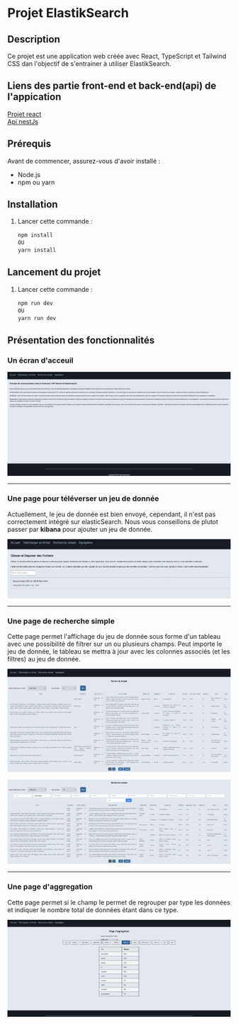 # Projet ElastikSearch

## Description

Ce projet est une application web créée avec React, TypeScript et Tailwind CSS dan l'objectif de s'entrainer à utiliser ElastikSearch.

## Liens des partie front-end et back-end(api) de l'appication
[Projet react](https://github.com/Flunshield/frontElasticSearch)  
[Api nestJs](https://github.com/kbegot/back-app-elasticsearch)

## Prérequis

Avant de commencer, assurez-vous d'avoir installé :

- Node.js
- npm ou yarn

## Installation

1. Lancer cette commande :
    ```bash
    npm install
    OU
    yarn install
    ```

## Lancement du projet
1. Lancer cette commande :
    ```bash
    npm run dev
    OU
    yarn run dev
    ```

## Présentation des fonctionnalités
### Un écran d'acceuil
![alt text](image.png)

------
### Une page pour téléverser un jeu de donnée

Actuellement, le jeu de donnée est bien envoyé, cependant, il n'est pas correctement intégré sur elasticSearch. Nous vous conseillons de plutot passer par **kibana** pour ajouter un jeu de donnée.

![alt text](image-1.png)

------
### Une page de recherche simple

Cette page permet l'affichage du jeu de donnée sous forme d'un tableau avec une possibilité de filtrer sur un ou plusieurs champs. Peut importe le jeu de donnée, le tableau se mettra à jour avec les colonnes associés (et les filtres) au jeu de donnée.

![img.png](img.png)

![alt text](image-2.png)

------
### Une page d'aggregation

Cette page permet si le champ le permet de regrouper par type les données et indiquer le nombre total de données étant dans ce type.

![alt text](image-3.png)